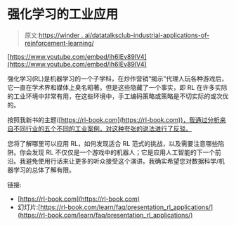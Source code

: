 # 强化学习的工业应用

> 原文:[https://winder . ai/datatalksclub-industrial-applications-of-reinforcement-learning/](https://winder.ai/datatalksclub-industrial-applications-of-reinforcement-learning/)

[https://www.youtube.com/embed/ih6IEv89IV4](https://www.youtube.com/embed/ih6IEv89IV4)

强化学习(RL)是机器学习的一个子学科，在炒作营销“揭示”代理人玩各种游戏后，它一直在学术界和媒体上臭名昭著。但是这些隐藏了一个事实，即 RL 在许多实际的工业环境中非常有用，在这些环境中，手工编码策略或策略是不切实际的或次优的。

按照我新书的主题([https://rl-book.com](https://rl-book.com))，我通过分析来自不同行业的五个不同的工业案例，对这种夸张的说法进行了反驳。

您将了解哪里可以应用 RL，如何发现适合 RL 范式的挑战，以及需要注意哪些陷阱。你会发现 RL 不仅仅是一个游戏中的机器人；它是应用人工智能的下一个前沿。我避免使用行话来让更多的听众接受这个演讲。我确实希望您对数据科学/机器学习的总体了解有限。

链接:

*   [https://rl-book.com](https://rl-book.com)
*   幻灯片:[https://rl-book.com/learn/faq/presentation_rl_applications/](https://rl-book.com/learn/faq/presentation_rl_applications/)